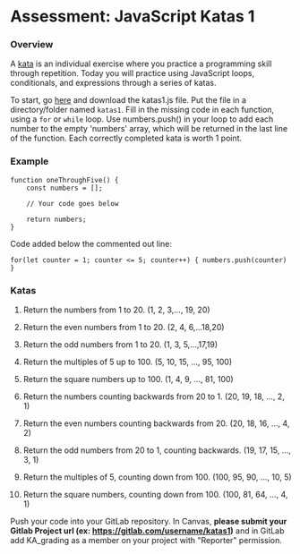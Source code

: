 # Assessment: JavaScript Katas 1 #

### Overview ###

A [kata](https://en.wikipedia.org/wiki/Kata_(programming)) is an individual exercise where you practice a programming skill through repetition. Today you will practice using JavaScript loops, conditionals, and expressions through a series of katas.

To start, go [here](https://gitlab.com/kenzie-academy/se/fe/getting-started-with-javascript/s_js-katas-1/blob/master/katas1.js) and download the katas1.js file. Put the file in a directory/folder named `katas1`.
Fill in the missing code in each function, using a `for` or `while` loop.  Use numbers.push() in your loop to add each 
number to the empty 'numbers' array, which will be returned in the last line of the function.  Each correctly completed kata is worth 1 point.

### Example ###

```
function oneThroughFive() {
    const numbers = [];

    // Your code goes below

    return numbers;
}
```

Code added below the commented out line:

`for(let counter = 1; counter <= 5; counter++) {
    numbers.push(counter)
}`


### Katas

1.  Return the numbers from 1 to 20. (1, 2, 3,..., 19, 20)

2.  Return the even numbers from 1 to 20. (2, 4, 6,...18,20)
3.  Return the odd numbers from 1 to 20. (1, 3, 5,...,17,19)
4.  Return the multiples of 5 up to 100. (5, 10, 15, ..., 95, 100)
5.  Return the square numbers up to 100. (1, 4, 9, ..., 81, 100)
6.  Return the numbers counting backwards from 20 to 1. (20, 19, 18, ..., 2, 1)
7.  Return the even numbers counting backwards from 20. (20, 18, 16, ..., 4, 2)
8.  Return the odd numbers from 20 to 1, counting backwards. (19, 17, 15, ..., 3, 1)
9.  Return the multiples of 5, counting down from 100. (100, 95, 90, ..., 10, 5)
10.  Return the square numbers, counting down from 100. (100, 81, 64, ..., 4, 1)

Push your code into your GitLab repository. In Canvas, **please submit your Gitlab Project url (ex: https://gitlab.com/username/katas1)** and in GitLab add KA_grading as a member on your project with "Reporter" permission.